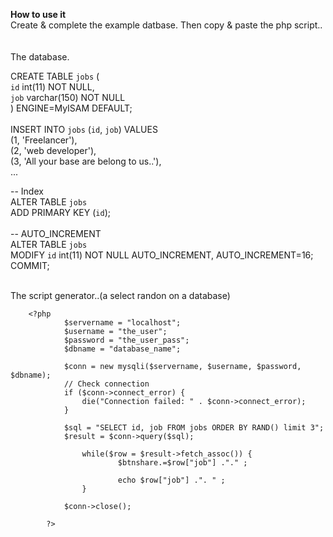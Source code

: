 <b>How to use it</b>
<br>
Create & complete the example datbase. Then copy & paste the php script..
<br><br><br>
The database.

CREATE TABLE `jobs` (<br>
  `id` int(11) NOT NULL,<br>
  `job` varchar(150) NOT NULL<br>
) ENGINE=MyISAM DEFAULT;<br>
<br>
INSERT INTO `jobs` (`id`, `job`) VALUES<br>
(1, 'Freelancer'),<br>
(2, 'web developer'),<br>
(3, 'All your base are belong to us..'),<br>
...<br>

-- Index<br>
ALTER TABLE `jobs`<br>
  ADD PRIMARY KEY (`id`);<br>
<br>
-- AUTO_INCREMENT <br>
ALTER TABLE `jobs`<br>
  MODIFY `id` int(11) NOT NULL AUTO_INCREMENT, AUTO_INCREMENT=16;<br>
COMMIT;<br><br>


The script generator..(a select randon on a database)
    
        <?php
                $servername = "localhost";
                $username = "the_user";
                $password = "the_user_pass";
                $dbname = "database_name";
                
                $conn = new mysqli($servername, $username, $password, $dbname);
                // Check connection
                if ($conn->connect_error) {
                    die("Connection failed: " . $conn->connect_error);
                } 
                
                $sql = "SELECT id, job FROM jobs ORDER BY RAND() limit 3";
                $result = $conn->query($sql);
                  
                    while($row = $result->fetch_assoc()) {
                            $btnshare.=$row["job"] ."." ;
                            
                            echo $row["job"] .". " ;
                    }
                
                $conn->close();
                
            ?>

